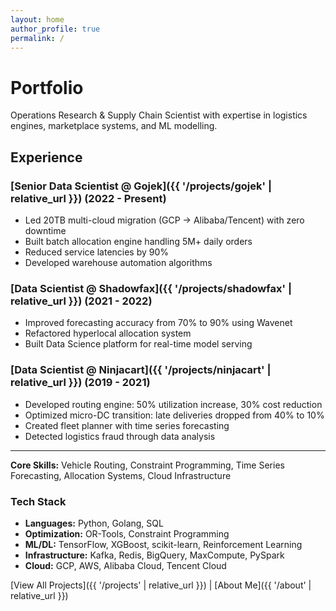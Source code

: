 ```yaml
---
layout: home
author_profile: true
permalink: /
---
```


# Portfolio

Operations Research & Supply Chain Scientist with expertise in logistics engines, marketplace systems, and ML modelling.

## Experience

### [Senior Data Scientist @ Gojek]({{ '/projects/gojek' | relative_url }}) (2022 - Present)
- Led 20TB multi-cloud migration (GCP → Alibaba/Tencent) with zero downtime
- Built batch allocation engine handling 5M+ daily orders
- Reduced service latencies by 90%
- Developed warehouse automation algorithms

### [Data Scientist @ Shadowfax]({{ '/projects/shadowfax' | relative_url }}) (2021 - 2022)
- Improved forecasting accuracy from 70% to 90% using Wavenet
- Refactored hyperlocal allocation system
- Built Data Science platform for real-time model serving

### [Data Scientist @ Ninjacart]({{ '/projects/ninjacart' | relative_url }}) (2019 - 2021)
- Developed routing engine: 50% utilization increase, 30% cost reduction
- Optimized micro-DC transition: late deliveries dropped from 40% to 10%
- Created fleet planner with time series forecasting
- Detected logistics fraud through data analysis

---

**Core Skills:** Vehicle Routing, Constraint Programming, Time Series Forecasting, Allocation Systems, Cloud Infrastructure

### Tech Stack

- **Languages:** Python, Golang, SQL
- **Optimization:** OR-Tools, Constraint Programming
- **ML/DL:** TensorFlow, XGBoost, scikit-learn, Reinforcement Learning
- **Infrastructure:** Kafka, Redis, BigQuery, MaxCompute, PySpark
- **Cloud:** GCP, AWS, Alibaba Cloud, Tencent Cloud

[View All Projects]({{ '/projects' | relative_url }}) | [About Me]({{ '/about' | relative_url }})
